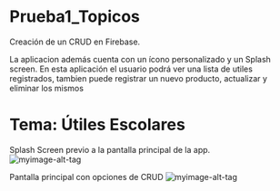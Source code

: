 # Prueba1_Topicos
Creación de un CRUD en Firebase.

La aplicacion además cuenta con un ícono personalizado y un Splash screen.
En esta aplicación el usuario podrá ver una lista de utiles registrados, tambien puede registrar un nuevo producto, actualizar y eliminar los mismos
# Tema: Útiles Escolares
Splash Screen previo a la pantalla principal de la app.   
![myimage-alt-tag](https://github.com/wendysoto/Prueba1_Topicos/blob/master/1.jpeg) 

Pantalla principal con opciones de CRUD
![myimage-alt-tag](https://github.com/wendysoto/Prueba1_Topicos/blob/master/main.jpeg) 
